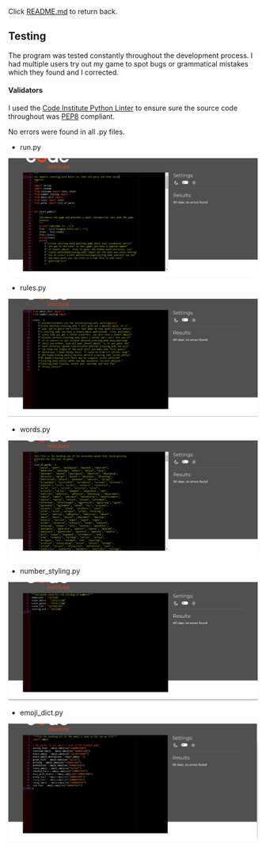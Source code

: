 Click [README.md](#README.md) to return back.

## Testing

The program was tested constantly throughout the development process. I had multiple users try out my game to spot bugs or grammatical mistakes which they found and I corrected.

#### Validators

I used the [Code Institute Python Linter](https://pep8ci.herokuapp.com/#) to ensure sure the source code throughout was [PEP8](https://legacy.python.org/dev/peps/pep-0008/) compliant.

No errors were found in all .py files.

- run.py

![CI Linter PEP8 test for run.py](/documentation-imgs/ci_linter_validation_run.py.png)

- rules.py

![CI Linter PEP8 test for rules.py](/documentation-imgs/ci_linter_validation_rules.py.png)

- words.py

![CI Linter PEP8 test for words.py](/documentation-imgs/ci_linter_validation_words.py.png)

- number_styling.py

![CI Linter PEP8 test for number_styling.py](/documentation-imgs/ci_linter_validation_number_styling.py.png)

- emoji_dict.py

![CI Linter PEP8 test for emoji_dict.py](/documentation-imgs/ci_linter_validation_emoji_dict.py.png)
